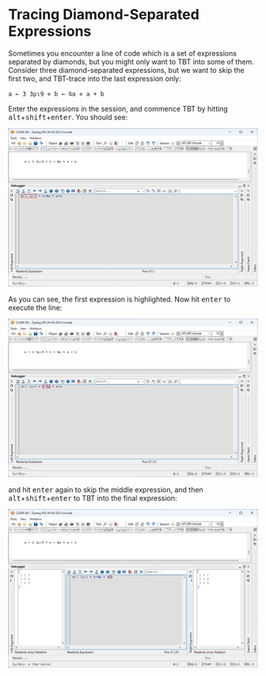 # Tracing Diamond-Separated Expressions

Sometimes you encounter a line of code which is a set of expressions separated by diamonds, but you might only want to TBT into some of them. Consider three diamond-separated expressions, but we want to skip the first two, and TBT-trace into the last expression only:

```apl
a ← 3 3⍴⍳9 ⋄ b ← ⍉a ⋄ a + b
```

Enter the expressions in the session, and commence TBT by hitting <kbd>alt</kbd>+<kbd>shift</kbd>+<kbd>enter</kbd>. You should see:

![](./img/tbt-diamond1.png)

As you can see, the first expression is highlighted. Now hit <kbd>enter</kbd> to execute the line:

![](./img/tbt-diamond2.png)

and hit <kbd>enter</kbd> again to skip the middle expression, and then <kbd>alt</kbd>+<kbd>shift</kbd>+<kbd>enter</kbd> to TBT into the final expression:

![](./img/tbt-diamond3.png)